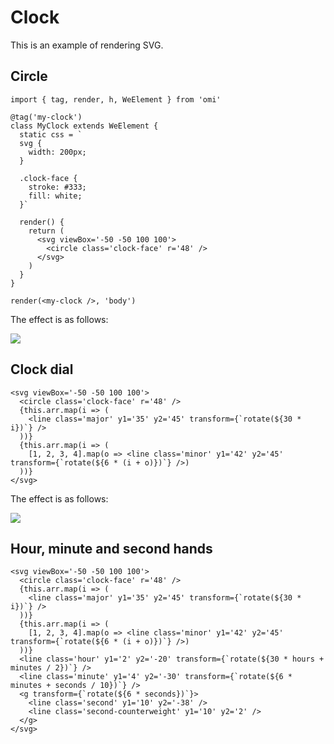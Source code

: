 # Clock

This is an example of rendering SVG.


## Circle

```tsx
import { tag, render, h, WeElement } from 'omi'

@tag('my-clock')
class MyClock extends WeElement {
  static css = `
  svg {
    width: 200px;
  }
  
  .clock-face {
    stroke: #333;
    fill: white;
  }`

  render() {
    return (
      <svg viewBox='-50 -50 100 100'>
        <circle class='clock-face' r='48' />
      </svg>
    )
  }
}

render(<my-clock />, 'body')
```

The effect is as follows:

![](https://gtimg.wechatpay.cn/resource/xres/img/202208/0c363b527b9e25625ae04011a4ecc5db_210x198.png)

## Clock dial

```tsx
<svg viewBox='-50 -50 100 100'>
  <circle class='clock-face' r='48' />
  {this.arr.map(i => (
    <line class='major' y1='35' y2='45' transform={`rotate(${30 * i})`} />
  ))}
  {this.arr.map(i => (
    [1, 2, 3, 4].map(o => <line class='minor' y1='42' y2='45' transform={`rotate(${6 * (i + o)})`} />)
  ))}
</svg>
```

The effect is as follows:

![](https://gtimg.wechatpay.cn/resource/xres/img/202208/b7ad67f0f6e41216465d03c4f8034498_218x202.png)

## Hour, minute and second hands

```tsx
<svg viewBox='-50 -50 100 100'>
  <circle class='clock-face' r='48' />
  {this.arr.map(i => (
    <line class='major' y1='35' y2='45' transform={`rotate(${30 * i})`} />
  ))}
  {this.arr.map(i => (
    [1, 2, 3, 4].map(o => <line class='minor' y1='42' y2='45' transform={`rotate(${6 * (i + o)})`} />)
  ))}
  <line class='hour' y1='2' y2='-20' transform={`rotate(${30 * hours + minutes / 2})`} />
  <line class='minute' y1='4' y2='-30' transform={`rotate(${6 * minutes + seconds / 10})`} />
  <g transform={`rotate(${6 * seconds})`}>
    <line class='second' y1='10' y2='-38' />
    <line class='second-counterweight' y1='10' y2='2' />
  </g>
</svg>
```